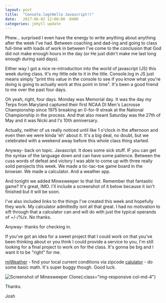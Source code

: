 ```yaml
---
layout: post
title:  "Console.log(Hello Javascript!)"
date:   2017-06-02 12:00:00 -0400
categories: jekyll update
---
```


Phew... surprised I even have the energy to write anything about anything after the week I've had. Between coaching and dad-ing and going to class full-time with loads of work in between I've come to the conclusion that God did not make enough hours in the day (or He just didn't make me last long enough during said days).

Either way I got a nice re-introduction into the world of javascript (JS) this week during class. It's my little ode to it in the title. Console.log in JS just means simply "print this value in the console to see if you know what you're doing is going to actually work at this point in time". It's been a good friend to me over the past four days. 

Oh yeah, right, four days. Monday was Memorial day. It was the day my Terps from Maryland captured their first NCAA DI Men's Lacrosse Championship since 1975 breaking an 0-for-9 streak at the National Championship in the process. And that also meant Saturday was the 27th of May and it was Nicki and I's 10th anniversary. 

Actually, neither of us really noticed until like 1 o'clock in the afternoon and even then we were kinda 'eh' about it. It's a big deal, no doubt, but we celebrated with a weekend away before this whole class thing started. 

Anyway- back on topic. Javascript. It does some sick stuff. IF you can get the syntax of the language down and can have some patience. Between the cuss words of defeat and victory I was able to come up with three really solid perojects this week. We made a tic-tac-toe game board in the browser. We made a calculator. And a weather app. 

And tonight we added Minesweeper to that list. Remember that fantastic game? It's great, IMO. I'll include a screenshot of it below because it isn't finished but it will be soon. 

I've also included links to the things I've created this week and hopefully they work. My calculator admittedly isnt all that great. I had no motivation to sift through that a calculator can and will do with just the typical operands of +/-/%/x. No thanks. 

Anyway- thanks for checking in. 

If you've got an idea for a sweet project that I could work on that you've been thinking about or you think I could provide a service to you, I'm still looking for a final project to work on for the class. It's gonna be big and I want it to be "right" for me. 

[miWeather](https://jmstewart00.github.io/weatherapp/index.html) - find your local current conditions via zipcode
[calulator](https://jmstewart00.github.io/calculator/index.html) - do some basic math. It's super buggy though. Good luck.

![Screenshot of Minesweeper Clone](/stewartblog/images/MinesweeperSneakPeek.png){:class="img-responsive col-md-4"}



Thanks.

Josh

